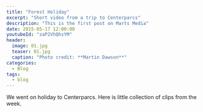 ```yaml
---
title: "Forest Holiday"
excerpt: "Short video from a trip to Centerparcs"
description: "This is the first post on Marts Media"
date: 2015-05-17 12:00:00
youtubeId: "zaP2VhQhsYM"
header:
  image: 01.jpg
  teaser: 01.jpg
  caption: "Photo credit: **Martin Dawson**"
categories:
  - Blog
tags:
  - blog
---
```


We went on holiday to Centerparcs. Here is little collection of clips from the week.
